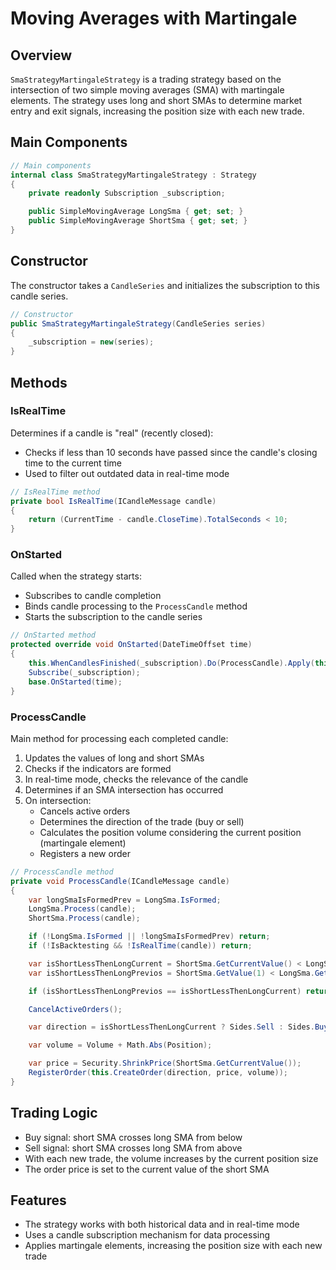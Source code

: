 # Moving Averages with Martingale

## Overview

`SmaStrategyMartingaleStrategy` is a trading strategy based on the intersection of two simple moving averages (SMA) with martingale elements. The strategy uses long and short SMAs to determine market entry and exit signals, increasing the position size with each new trade.

## Main Components

```cs
// Main components
internal class SmaStrategyMartingaleStrategy : Strategy
{
    private readonly Subscription _subscription;

    public SimpleMovingAverage LongSma { get; set; }
    public SimpleMovingAverage ShortSma { get; set; }
}
```

## Constructor

The constructor takes a `CandleSeries` and initializes the subscription to this candle series.

```cs
// Constructor
public SmaStrategyMartingaleStrategy(CandleSeries series)
{
    _subscription = new(series);
}
```

## Methods

### IsRealTime

Determines if a candle is "real" (recently closed):

- Checks if less than 10 seconds have passed since the candle's closing time to the current time
- Used to filter out outdated data in real-time mode

```cs
// IsRealTime method
private bool IsRealTime(ICandleMessage candle)
{
    return (CurrentTime - candle.CloseTime).TotalSeconds < 10;
}
```

### OnStarted

Called when the strategy starts:

- Subscribes to candle completion
- Binds candle processing to the `ProcessCandle` method
- Starts the subscription to the candle series

```cs
// OnStarted method
protected override void OnStarted(DateTimeOffset time)
{
    this.WhenCandlesFinished(_subscription).Do(ProcessCandle).Apply(this);
    Subscribe(_subscription);
    base.OnStarted(time);
}
```

### ProcessCandle

Main method for processing each completed candle:

1. Updates the values of long and short SMAs
2. Checks if the indicators are formed
3. In real-time mode, checks the relevance of the candle
4. Determines if an SMA intersection has occurred
5. On intersection:
   - Cancels active orders
   - Determines the direction of the trade (buy or sell)
   - Calculates the position volume considering the current position (martingale element)
   - Registers a new order

```cs
// ProcessCandle method
private void ProcessCandle(ICandleMessage candle)
{
    var longSmaIsFormedPrev = LongSma.IsFormed;
    LongSma.Process(candle);
    ShortSma.Process(candle);

    if (!LongSma.IsFormed || !longSmaIsFormedPrev) return;
    if (!IsBacktesting && !IsRealTime(candle)) return;

    var isShortLessThenLongCurrent = ShortSma.GetCurrentValue() < LongSma.GetCurrentValue();
    var isShortLessThenLongPrevios = ShortSma.GetValue(1) < LongSma.GetValue(1);

    if (isShortLessThenLongPrevios == isShortLessThenLongCurrent) return;

    CancelActiveOrders();

    var direction = isShortLessThenLongCurrent ? Sides.Sell : Sides.Buy;

    var volume = Volume + Math.Abs(Position);

    var price = Security.ShrinkPrice(ShortSma.GetCurrentValue());
    RegisterOrder(this.CreateOrder(direction, price, volume));
}
```

## Trading Logic

- Buy signal: short SMA crosses long SMA from below
- Sell signal: short SMA crosses long SMA from above
- With each new trade, the volume increases by the current position size
- The order price is set to the current value of the short SMA

## Features

- The strategy works with both historical data and in real-time mode
- Uses a candle subscription mechanism for data processing
- Applies martingale elements, increasing the position size with each new trade